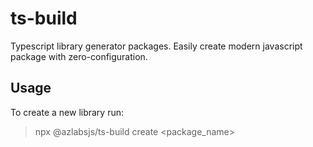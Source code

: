 # ts-build

Typescript library generator packages. Easily create modern javascript package with zero-configuration.

## Usage

To create a new library run:

> npx @azlabsjs/ts-build create <package_name>
